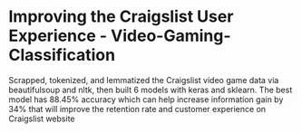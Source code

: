 # Improving the Craigslist User Experience - Video-Gaming-Classification
Scrapped, tokenized, and lemmatized the Craigslist video game data via beautifulsoup and nltk, then built 6 models with keras and sklearn. The best model has 88.45% accuracy which can help increase information gain by 34% that will improve the retention rate and customer experience on Craigslist website
